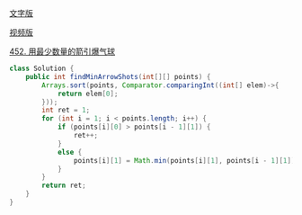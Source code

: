 [文字版](https://programmercarl.com/0452.%E7%94%A8%E6%9C%80%E5%B0%91%E6%95%B0%E9%87%8F%E7%9A%84%E7%AE%AD%E5%BC%95%E7%88%86%E6%B0%94%E7%90%83.html)

[视频版](https://www.bilibili.com/video/BV1SA41167xe)

[452. 用最少数量的箭引爆气球](https://leetcode.cn/problems/minimum-number-of-arrows-to-burst-balloons)

```Java
class Solution {
    public int findMinArrowShots(int[][] points) {
        Arrays.sort(points, Comparator.comparingInt((int[] elem)->{
            return elem[0];
        }));
        int ret = 1;
        for (int i = 1; i < points.length; i++) {
            if (points[i][0] > points[i - 1][1]) {
                ret++;
            }
            else {
                points[i][1] = Math.min(points[i][1], points[i - 1][1]);
            }
        }
        return ret;
    }
}
```